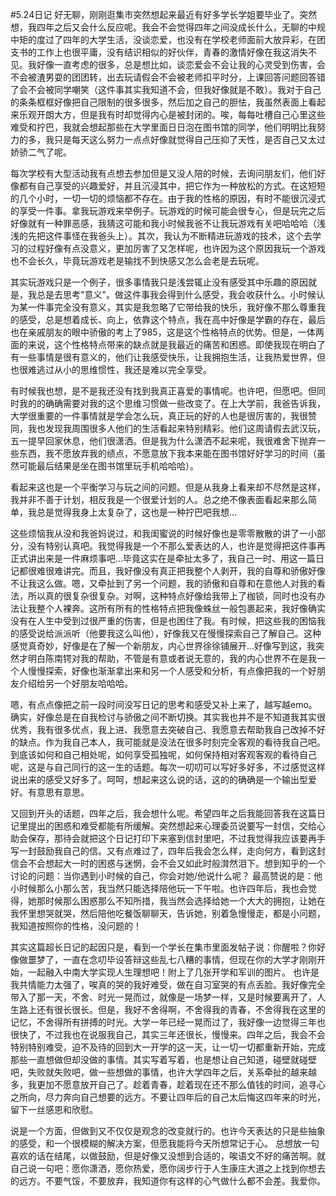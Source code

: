 #5.24日记
好无聊，刚刚逛集市突然想起来最近有好多学长学姐要毕业了。突然想，我四年之后又会什么反应呢。我会不会觉得四年之间没成长什么，无聊的中规中矩的度过了四年的大学生活，没谈恋爱，也没有在学校老师面前大放异彩，在团支书的工作上也很平庸，没有结识相似的好伙伴，青春的激情好像在我这消失不见。我好像一直考虑的很多，总是想比如，谈恋爱会不会让我的心灵受到伤害，会不会被渣男耍的团团转，出去玩请假会不会被老师扣平时分，上课回答问题回答错了会不会被同学嘲笑（这件事其实我知道不会，但我好像就是不敢）。我对于自己的条条框框好像把自己限制的很多很多，然后加之自己的胆怯，我虽然表面上看起来乐观开朗大方，但是我有时却觉得内心是被封闭的。唉，每每吐槽自己心里这些难受和拧巴，我就会想起那些在大学里面日日泡在图书馆的同学，他们明明比我努力的多，我只是每天这么努力一点点好像就觉得自己压抑了天性，是否自己又太过娇骄二气了呢。

每次学校有大型活动我有点想去参加但是又没人陪的时候，去询问朋友们，他们好像都有自己享受的兴趣爱好，并且沉浸其中，把它作为一种放松的方式。在这短短的几个小时，一切一切的烦恼都不存在。由于我的性格的原因，有时不能很沉浸式的享受一件事。拿我玩游戏来举例子。玩游戏的时候可能会很专心，但是玩完之后好像就有一种罪恶感，我猜这可能和我小时候我爸不让我玩游戏有关吧哈哈哈（浅浅的先把这件事怪在我爸头上）。其次，我认为不断精进玩游戏的技术，这个去学习的过程好像有点没意义，更加厉害了又怎样呢，也许因为这个原因我玩一个游戏也不会长久，毕竟玩游戏老是输找不到快感又怎么会老是去玩呢。

其实玩游戏只是一个例子，很多事情我只是浅尝辄止没有感受其中乐趣的原因就是，我总是去思考\"意义\"。做这件事我会得到什么感受，我会收获什么。小时候认为某一件事完全没有意义，其实是我忽略了它带给我的快乐，我好像不那么尊重我的感受，总是想着成长、向上，依靠这个特点，我在高中好像是学霸的存在，最后也在亲戚朋友的眼中骄傲的考上了985，这是这个性格特点的优势。但是，一体两面的来说，这个性格特点带来的缺点就是我最近的痛苦和困惑。即使我现在明白了有一些事情是很有意义的，他们让我感受快乐，让我拥抱生活，让我热爱世界，但也很难逃过从小的思维惯性，我还是难以完全享受。

有时候我也想，是不是我还没有找到我真正喜爱的事情呢。也许吧，但愿吧。但同时我的的确确需要对我的这个思维习惯做一些改变了。在上大学前，我爸告诉我，大学很重要的一件事情就是学会怎么玩，真正玩的好的人也是很厉害的，我很赞同，我也发现我周围很多人他们的生活看起来特别精彩。他们这周请假去武汉玩，五一提早回家休息，他们很潇洒。但是我为什么潇洒不起来呢，我很难舍下抛弃一些东西，我不愿放弃我的绩点，不愿意放下我本来能在图书馆好好学习的时间（虽然可能最后结果是坐在图书馆里玩手机哈哈哈）。

看起来这也是一个平衡学习与玩之间的问题。但是从我身上看来却不尽然是这样，我并非不善于计划，相反我是一个很爱计划的人。总之绝不像表面看起来那么简单，我总是觉得我身上太复杂了，这也是一种拧巴吧我想...

这些烦恼我从没和我爸妈说过，和我闺蜜说的时候好像也是零零散散的讲了一小部分，没有特别认真吧。我觉得我是一个不那么爱表达的人，也许是觉得把这件事再正式讲出来是一件麻烦事吧...毕竟这实在是牵扯太多了，我自己一时、用这一篇日记都很难很难讲完。而且，我好像没有真正把我整个人剥开，我的自尊和骄傲好像不让我这么做。嗯，又牵扯到了另一个问题，我的骄傲和自尊和在意他人对我的看法，所以真的很复杂很复杂。对啊，这种特点好像给我带上了枷锁，同时也没有办法让我整个人裸奔。这所有所有的性格特点把我像蛛丝一般包裹起来，我好像确实没有在人生中受到过很严重的伤害，但是也困住了我。有时候，把这些我的困恼我的感受说给派派听（他要我这么叫他），好像我又在慢慢探索自己了解自己。这种感觉真奇妙，好像是在了解一个新朋友，内心世界徐徐铺展开...好像写到这，我突然才明白陈南锷对我的帮助，不管是有意或者说无意的，我的内心世界不在是我一个人慢慢探索，好像也渐渐拿出来和另一个人感受和分析，有点像把我的一个好朋友介绍给另一个好朋友哈哈哈。

嗯，有点点像把之前一段时间没写日记的思考和感受又补上来了，越写越emo。确实，好像总是在自我检讨与骄傲之间不断切换。其实我也并不是不知道我其实很优秀，我有很多优点，我上进、我愿意去突破自己、我愿意去帮助我自己改掉不好的缺点。作为我自己本人，我可能就是没法在很多时刻完全客观的看待我自己吧。到底该如何和自己相处呢，如何享受孤独呢，如何保持相对客观客观的看待自己呢，这是与自己同行的这一生的话题。每次一叨叨可以写好多好多，不过感觉这样说出来的感受又好多了。呵呵，想起来这么说的话，这的的确确是一个输出型爱好。有意思有意思。

又回到开头的话题，四年之后，我会想什么呢。希望四年之后我能回答我在这篇日记里提出的困惑和难受都能有所缓解。突然想起来心理委员说要写一封信，交给心助会保存，那待会就把这个日记打印下来塞到信封里吧，不过我觉得我应该要再手写一封鼓励我自己的信。又有点难过了，四年后我会怎么样，走向何方，看到这封信会不会想起大一时的困惑与迷惘，会不会又如此时般潸然泪下。想到知乎的一个讨论的问题：当你遇到小时候的自己，你会对她/他说什么呢？
最高赞说的是：他小时候那么小那么苦，我当然只能选择陪他玩一下午啦。也许四年后，我也会觉得，她那时候那么困惑那么不知所措，我当然会选择给她一个大大的拥抱，让她在我怀里想哭就哭，然后陪他吃餐饭聊聊天，告诉她，别着急慢慢走，都是小问题，我知道按照你的性格，没问题的！

其实这篇超长日记的起因只是，看到一个学长在集市里面发帖子说：你醒啦？你好像做噩梦了，一直在念叨毕设答辩这些乱七八糟的事情，但现在你的大学才刚刚开始，一起融入中南大学实现人生理想吧！附上了几张开学和军训的图片。
也许是我共情能力太强了，唉真的哭的我好难受，做在自习室哭的有点丢脸。我好像完全带入了那一天，不舍、时光一晃而过，就像是一场梦一样，又是时候要离开了，人生路上还有很长很长。但是，我好不舍得啊，不舍得我的青春，不舍得我在这里的记忆，不舍得所有拼搏的时光。大学一年已经一晃而过了，我好像一边觉得三年也很快了，不过我也在说服我自己，其实三年还很长，慢慢来。四年之后，我会不会特别特别难受，迫不及待的回到大一开学的这一天，让一切一切都重新开始，完成那些一直想做但却没做的事情。其实写着写着，也是想让自己知道，碰壁就碰壁吧，失败就失败吧，做一些想做的事情，也许大学四年之后，关系牵扯的越来越多，我更加不愿意放开自己了。趁着青春，趁着现在还不那么值钱的时间，追寻心之所向，尽力奔向自己想要的远方。不要让四年后的自己太后悔这四年来的时光，留下一丝感恩和欣慰。

说是一个方面，但做到又不仅仅是观念的改变就行的。也许今天表达的只是些抽象的感受，和一个很模糊的解决方案，但愿我能将今天所想常记于心。
总想放一句喜欢的话在结尾，以做鼓励，但是好像又没想到合适的，唉语文不好的痛苦啊。就自己说一句吧：愿你潇洒，愿你热爱，愿你阔步行于人生康庄大道之上找到你想去的远方。不要气馁，不要放弃，我知道你有这样的心气做什么都不会差。我爱你。
